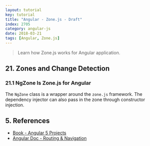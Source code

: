 ```yaml
---
layout: tutorial
key: tutorial
title: "Angular - Zone.js - Draft"
index: 2705
category: angular-js
date: 2018-03-21
tags: [Angular, Zone.js]
---
```


> Learn how Zone.js works for Angular application.

## 21. Zones and Change Detection
### 21.1 NgZone Is Zone.js for Angular
The `NgZone` class is a wrapper around the `zone.js` framework. The dependency injector can also pass in the zone through constructor injection.


## 5. References
* [Book - Angular 5 Projects](https://www.amazon.com/Angular-Projects-Learn-Single-Applications/dp/148423278X)
* [Angular Doc - Routing & Navigation](https://angular.io/guide/router)
